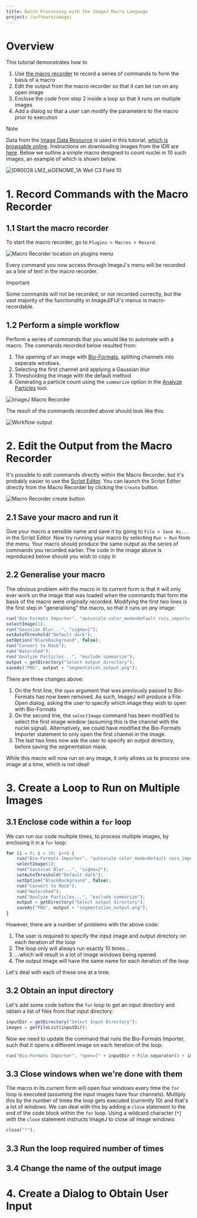 ```yaml
---
title: Batch Processing with the ImageJ Macro Language
project: /software/imagej
---
```


# Overview

This tutorial demonstrates how to
1. Use [the macro recorder](../scripting/macro.md#the-recorder) to record a series of commands to form the basis of a macro
2. Edit the output from the macro recorder so that it can be run on any open image
3. Enclose the code from step 2 inside a loop so that it runs on multiple images
4. Add a dialog so that a user can modify the parameters to the macro prior to execution

> [!NOTE]
> Data from the [Image Data Resource](https://idr.openmicroscopy.org/) is used in this tutorial, [which is browsable online](https://idr.openmicroscopy.org/webclient/?show=image-2874779). Instructions on downloading images from the IDR are [here](https://idr.openmicroscopy.org/about/download.html). Below we outline a simple macro designed to count nuclei in 10 such images, an example of which is shown below.

![IDR0028 LM2_siGENOME_1A Well C3 Field 10](../../media/tutorials/IDR0028-LM2_siGENOME_1A_Well_C3_Field_10.png)

# 1. Record Commands with the Macro Recorder

## 1.1 Start the macro recorder

To start the macro recorder, go to `Plugins > Macros > Record`:

![Macro Recorder location on plugins menu](../../media/tutorials/screenshot-plugins-macro-record.PNG)

Every command you now access through ImageJ's menu will be recorded as a line of text in the macro recorder.

> [!IMPORTANT]
> Some commands will not be recorded, or not recorded correctly, but the vast majority of the functionality in ImageJ/FIJI's menus is macro-recordable.

## 1.2 Perform a simple workflow

Perform a series of commands that you would like to automate with a macro. The commands recorded below resulted from:
1. The opening of an image with [Bio-Formats](https://www.openmicroscopy.org/bio-formats/), splitting channels into seperate windows.
2. Selecting the first channel and applying a Gaussian blur
3. Thresholding the image with the default method
4. Generating a particle count using the `summarize` option in the [Analyze Particles](https://imagej.net/ij/docs/guide/146-30.html#sub:Analyze-Particles...) tool.

![ImageJ Macro Recorder](../../media/tutorials/screenshot-macro-recorder-with-commands.PNG)

The result of the commands recorded above should look like this:

![Workflow output](../../media/tutorials/screenshot-workflow-output.PNG)

# 2. Edit the Output from the Macro Recorder

It's possible to edit commands directly within the Macro Recorder, but it's probably easier to use the [Script Editor](https://imagej.net/scripting/script-editor). You can launch the Script Editor directly from the Macro Recorder by clicking the `Create` button.

![Macro Recorder create button](../../media/tutorials/screenshot-macro-recorder-create.PNG)

## 2.1 Save your macro and run it

Give your macro a sensible name and save it by going to `File > Save As...` in the Script Editor. Now try running your macro by selecting `Run > Run` from the menu. Your macro should produce the same output as the series of commands you recorded earlier. The code in the image above is reproduced below should you wish to copy it:

## 2.2 Generalise your macro

The obvious problem with the macro in its current form is that it will only ever work on the image that was loaded when the commands that form the basis of the macro were originally recorded. Modifying the first two lines is the first step in "generalising" the macro, so that it runs on _any_ image:
```javascript
run("Bio-Formats Importer", "autoscale color_mode=Default rois_import=[ROI manager] split_channels view=Hyperstack stack_order=XYCZT");
selectImage(1);
run("Gaussian Blur...", "sigma=2");
setAutoThreshold("Default dark");
setOption("BlackBackground", false);
run("Convert to Mask");
run("Watershed");
run("Analyze Particles...", "exclude summarize");
output = getDirectory("Select output directory");
saveAs("PNG", output + "segmentation_output.png");
```
There are three changes above:
1. On the first line, the `open` argument that was previously passed to Bio-Formats has now been removed. As such, ImageJ will produce a File Open dialog, asking the user to specify which image they wish to open with Bio-Formats
2. On the second line, the `selectImage` command has been modified to select the first image window (assuming this is the channel with the nuclei signal). Alternatively, we could have modified the Bio-Formats Importer statement to only open the first channel in the image.
3. The last two lines now ask the user to specify an output directory, before saving the segmentation mask.

While this macro will now run on any image, it only allows us to process one image at a time, which is not ideal!

# 3. Create a Loop to Run on Multiple Images

## 3.1 Enclose code within a `for` loop
We can run our code multiple times, to process multiple images, by enclosing it in a `for` loop:

```javascript
for (i = 0; i < 10; i++) {
	run("Bio-Formats Importer", "autoscale color_mode=Default rois_import=[ROI manager] split_channels view=Hyperstack stack_order=XYCZT");
	selectImage(1);
	run("Gaussian Blur...", "sigma=2");
	setAutoThreshold("Default dark");
	setOption("BlackBackground", false);
	run("Convert to Mask");
	run("Watershed");
	run("Analyze Particles...", "exclude summarize");
	output = getDirectory("Select output directory");
	saveAs("PNG", output + "segmentation_output.png");
}
```
However, there are a number of problems with the above code:
1. The user is required to specify the input image and output directory on each iteration of the loop
2. The loop only will always run exactly 10 times...
3. ...which will result in a lot of image windows being opened
4. The output image will have the same name for each iteration of the loop

Let's deal with each of these one at a time.

## 3.2 Obtain an input directory

Let's add some code before the `for` loop to get an input directory and obtain a list of files from that input directory:

```javascript
inputDir = getDirectory("Select Input Directory");
images = getFileList(inputDir);
```

Now we need to update the command that runs the Bio-Formats Importer, such that it opens a different image on each iteration of the loop:
```javascript
run("Bio-Formats Importer", "open=[" + inputDir + File.separator() + images[i] + "] autoscale color_mode=Composite rois_import=[ROI manager] view=Hyperstack stack_order=XYCZT");
```

## 3.3 Close windows when we're done with them

The macro in its current form will open four windows every time the `for` loop is executed (assuming the input images have four channels). Multiply this by the number of times the loop gets executed (currently 10) and that's a lot of windows. We can deal with this by adding a `close` statement to the end of the code block within the `for` loop. Using a wildcard character (`*`) with the `close` statement instructs ImageJ to close _all_ image windows:
```javascript
close("*");
```

## 3.3 Run the loop required number of times

## 3.4 Change the name of the output image

# 4. Create a Dialog to Obtain User Input
